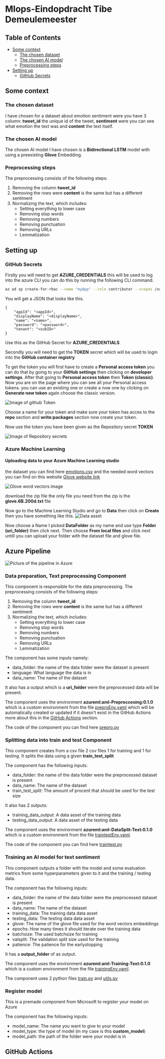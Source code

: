 # Mlops-Eindopdracht Tibe Demeulemeester

## Table of Contents

- [Some context](#some-context)
  - [The chosen dataset](#the-chosen-dataset)
  - [The chosen AI model](#the-chosen-ai-model)
  - [Preprocessing steps](#preprocessing-steps)
- [Setting up](#setting-up)
  - [GitHub Secrets](#github-secrets)

## Some context

### The chosen dataset

I have chosen for a dataset about emotion sentiment were you have 3 column: **tweet_id** the unique id of the tweet,  **sentiment** were you can see what emotion the text was and **content** the text itself.

### The chosen AI model

The chosen AI model I have chosen is a **Bidirectional LSTM** model with using a preexisting **Glove** Embedding.

### Preprocessing steps

The preprocessing consists of the following steps: 

1. Removing the column **tweet_id**
2. Removing the rows were **content** is the same but has a different sentiment
3. Normalizing the text, which includes:
   - Setting everything to lower case
   - Removing stop words
   - Removing numbers
   - Removing punctuation
   - Removing URLs
   - Lemmatization

## Setting up

### GitHub Secrets 

Firstly you will need to get **AZURE_CREDENTIALS** this will be used to log into the azure CLI you can do this by running the following CLI command.

```bash
az ad sp create-for-rbac --name "myApp" --role contributor --scopes /subscriptions/{subscription-id}/resourceGroups/{resource-group} --json-auth 
```

You will get a JSON that looks like this.

```text
{
    "appId": "<appId>",
    "displayName": "<displayName>",
    "name": "<name>",
    "password": "<password>",
    "tenant": "<subID>"
}
```

Use this as the GitHub Secret for **AZURE_CREDENTIALS**.

Secondly you will need to get the **TOKEN** secret which will be used to login into the **GitHub container registry** 


To get the token you will first have to create a **Personal access token** you can do that by going to your **GitHub settings** then clicking on **developer settings**. After that going to **Personal access token** then **Token (classic)**. Now you are on the page where you can see all your Personal access tokens. you can use an existing one or create a now one by clicking on **Generate new token** again choose the classic version. 

![Image of github Token](images/githubToken.png)

Choose a name for your token and make sure your token has acces to the **repo** section and **write:packages** section now create your token.

Now use the token you have been given as the Repository secret **TOKEN**

![Image of Repository secrets](images/RepositorySecrets.png)

### Azure Machine Learning

#### Uploading data to your Azure Machine Learning studio

the dataset you can find here [emotions.csv](dataset/emotions.csv) and the needed word vectors you can find on this website [Glove website link](https://nlp.stanford.edu/projects/glove/) 

![Glove word vectors image](images/glove.png)

download the zip file the only file you need from the zip is the **glove.6B.200d.txt** file 

Now go to the Machine Learning Studio and go to **Data** then click on **Create** then you have something like this. 
![Data asset](images/data.png)

Now choose a Name I picked **DataFolder** as my name and use type **Folder (uri_folder)** then click next.
Then choose **From local files** and click next untill you can upload your folder with the dataset file and glove file.

## Azure Pipeline
![Picture of the pipeline in Azure](images/pipeline.png)

### Data preparation, Text preprocessing Component

This component is responsible for the data preprocessing. The preprocessing consists of the following steps: 

1. Removing the column **tweet_id**
2. Removing the rows were **content** is the same but has a different sentiment
3. Normalizing the text, which includes:
   - Setting everything to lower case
   - Removing stop words
   - Removing numbers
   - Removing punctuation
   - Removing URLs
   - Lemmatization

The component has some inputs namely:

- data_folder: the name of the data folder were the dataset is present
- language: What language the data is in 
- data_name: The name of the dataset

It also has a output which is a **uri_folder** were the preprocessed data will be present.

The component uses the environment **azureml:aml-Preproccesing:0.1.0** which is a custom environment from the file [preproEnv.yaml](environment/preproEnv.yaml) which will be automatically created or updated if it doesn't exist in the GitHub Actions more about this in the [GitHub Actions](#github-actions) section.

The code of the component you can find here [prepro.py](components/dataprep/code/prepro.py)

### Splitting data into train and test Component

This component creates from a csv file 2 csv files 1 for training and 1 for testing. It splits the data using a given **train_test_split**

The component has the following inputs:

- data_folder: the name of the data folder were the preprocessed dataset is present
- data_name: The name of the dataset
- train_test_split: The amount of procent that should be used for the test size

It also has 2 outputs:
- training_data_output: A data asset of the training data
- testing_data_output: A data asset of the testing data

The component uses the environment **azureml:aml-DataSplit-Text:0.1.0** which is a custom environment from the file [traintestEnv.yaml](environment/traintestEnv.yaml).

The code of the component you can find here [traintest.py](components/dataprep/code/traintest.py)

### Training an AI model for text sentiment

This component outputs a folder with the model and some evaluation metrics from some hyperparameters given to it and the training / testing data.

The component has the following inputs:

- data_folder: the name of the data folder were the preprocessed dataset is present
- data_name: The name of the dataset
- training_data: The training data data asset
- testing_data: The testing data data asset
- glove: The name of the glove file used for the word vectors embeddings
- epochs: How many times it should iterate over the training data 
- batchsize: The used batchsize for training
- valsplit: The validation split size used for the training
- patience: The patience for the earlystopping

It has a **output_folder** of as output.

The component uses the environment **azureml:aml-Training-Text:0.1.0** which is a custom environment from the file [trainingEnv.yaml](environment/trainingEnv.yaml).

The component uses 2 python files [train.py](components/training/code/utils.py) and [utils.py](components/training/code/utils.py)

### Register model

This is a premade component from Microsoft to register your model on Azure

The component has the following inputs:
- model_name: The name you want to give to your model
- model_type: the type of model (in my case is this **custom_model**)
- model_path: the path of the folder were your model is in

## GitHub Actions

